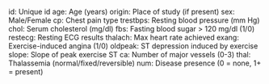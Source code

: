 id: Unique id
age: Age (years)
origin: Place of study (if present)
sex: Male/Female
cp: Chest pain type
trestbps: Resting blood pressure (mm Hg)
chol: Serum cholesterol (mg/dl)
fbs: Fasting blood sugar > 120 mg/dl (1/0)
restecg: Resting ECG results
thalach: Max heart rate achieved
exang: Exercise-induced angina (1/0)
oldpeak: ST depression induced by exercise
slope: Slope of peak exercise ST
ca: Number of major vessels (0-3)
thal: Thalassemia (normal/fixed/reversible)
num: Disease presence (0 = none, 1+ = present)